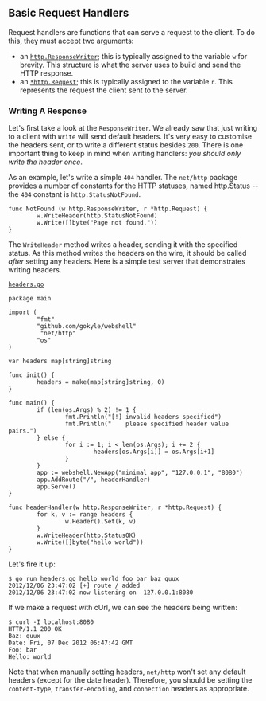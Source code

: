 ## Basic Request Handlers

Request handlers are functions that can serve a request to the client. To do
this, they must accept two arguments:

* an [`http.ResponseWriter`](http://golang.org/pkg/net/http/#ResponseWriter);
this is typically assigned to the variable `w` for brevity. This structure
is what the server uses to build and send the HTTP response.
* an [`*http.Request`](http://golang.org/pkg/net/http/#Request); this is
typically assigned to the variable `r`. This represents the request the client
sent to the server.

### Writing A Response
Let's first take a look at the `ResponseWriter`. We already saw that just
writing to a client with `Write` will send default headers. It's very easy
to customise the headers sent, or to write a different status besides `200`.
There is one important thing to keep in mind when writing handlers: *you should
only write the header once*.

As an example, let's write a simple `404` handler. The `net/http` package
provides a number of constants for the HTTP statuses, named http.Status<Status>
-- the `404` constant is `http.StatusNotFound`.

```
func NotFound (w http.ResponseWriter, r *http.Request) {
        w.WriteHeader(http.StatusNotFound)
        w.Write([]byte("Page not found."))
}
```

The `WriteHeader` method writes a header, sending it with the specified status.
As this method writes the headers on the wire, it should be called *after*
setting any headers. Here is a simple test server that demonstrates writing
headers.

[`headers.go`](/examples/basic_handlers/headers.go)

```
package main

import (
        "fmt"
        "github.com/gokyle/webshell"
         "net/http"
        "os"
)

var headers map[string]string

func init() {
        headers = make(map[string]string, 0)
}

func main() {
        if (len(os.Args) % 2) != 1 {
                fmt.Println("[!] invalid headers specified")
                fmt.Println("    please specified header value pairs.")
        } else {
                for i := 1; i < len(os.Args); i += 2 {
                        headers[os.Args[i]] = os.Args[i+1]
                }
        }
        app := webshell.NewApp("minimal app", "127.0.0.1", "8080")
        app.AddRoute("/", headerHandler)
        app.Serve()
}

func headerHandler(w http.ResponseWriter, r *http.Request) {
        for k, v := range headers {
                w.Header().Set(k, v)
        }
        w.WriteHeader(http.StatusOK)
        w.Write([]byte("hello world"))
}
```

Let's fire it up:

```
$ go run headers.go hello world foo bar baz quux
2012/12/06 23:47:02 [+] route / added
2012/12/06 23:47:02 now listening on  127.0.0.1:8080
```

If we make a request with cUrl, we can see the headers being written:

```
$ curl -I localhost:8080
HTTP/1.1 200 OK
Baz: quux
Date: Fri, 07 Dec 2012 06:47:42 GMT
Foo: bar
Hello: world
```

Note that when manually setting headers, `net/http` won't set any default
headers (except for the date header). Therefore, you should be setting
the `content-type`, `transfer-encoding`, and `connection` headers as
appropriate.
